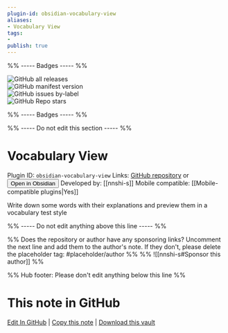 ```yaml
---
plugin-id: obsidian-vocabulary-view
aliases:
- Vocabulary View
tags: 
- 
publish: true
---
```


%% ----- Badges ----- %%

![GitHub all releases](https://img.shields.io/github/downloads/nnshi-s/obsidian-vocabulary-view-plugin/total?color=573E7A&logo=github&style=for-the-badge)   
![GitHub manifest version](https://img.shields.io/github/manifest-json/v/nnshi-s/obsidian-vocabulary-view-plugin?color=573E7A&logo=github&style=for-the-badge)   
![GitHub issues by-label](https://img.shields.io/github/issues/nnshi-s/obsidian-vocabulary-view-plugin/help%20wanted?color=573E7A&logo=github&style=for-the-badge)   
![GitHub Repo stars](https://img.shields.io/github/stars/nnshi-s/obsidian-vocabulary-view-plugin?color=573E7A&logo=github&style=for-the-badge)

%% ----- Badges ----- %%

%% ----- Do not edit this section ----- %%

# Vocabulary View

Plugin ID: `obsidian-vocabulary-view`
Links: [GitHub repository](https://github.com/nnshi-s/obsidian-vocabulary-view-plugin) or [<button id=HH>Open in Obsidian</button>](obsidian://show-plugin?id=obsidian-vocabulary-view)
Developed by: [[nnshi-s]]
Mobile compatible: [[Mobile-compatible plugins|Yes]]

Write down some words with their explanations and preview them in a vocabulary test style

%% ----- Do not edit anything above this line ----- %% 

%% Does the repository or author have any sponsoring links? Uncomment the next line and add them to the author's note. If they don't, please delete the placeholder tag: #placeholder/author %%
%% ![[nnshi-s#Sponsor this author]] %%

%% Hub footer: Please don't edit anything below this line %%

# This note in GitHub

<span class="git-footer">[Edit In GitHub](https://github.dev/obsidian-community/obsidian-hub/blob/main/02%20-%20Community%20Expansions/02.05%20All%20Community%20Expansions/Plugins/obsidian-vocabulary-view.md "git-hub-edit-note") | [Copy this note](https://raw.githubusercontent.com/obsidian-community/obsidian-hub/main/02%20-%20Community%20Expansions/02.05%20All%20Community%20Expansions/Plugins/obsidian-vocabulary-view.md "git-hub-copy-note") | [Download this vault](https://github.com/obsidian-community/obsidian-hub/archive/refs/heads/main.zip "git-hub-download-vault") </span>
